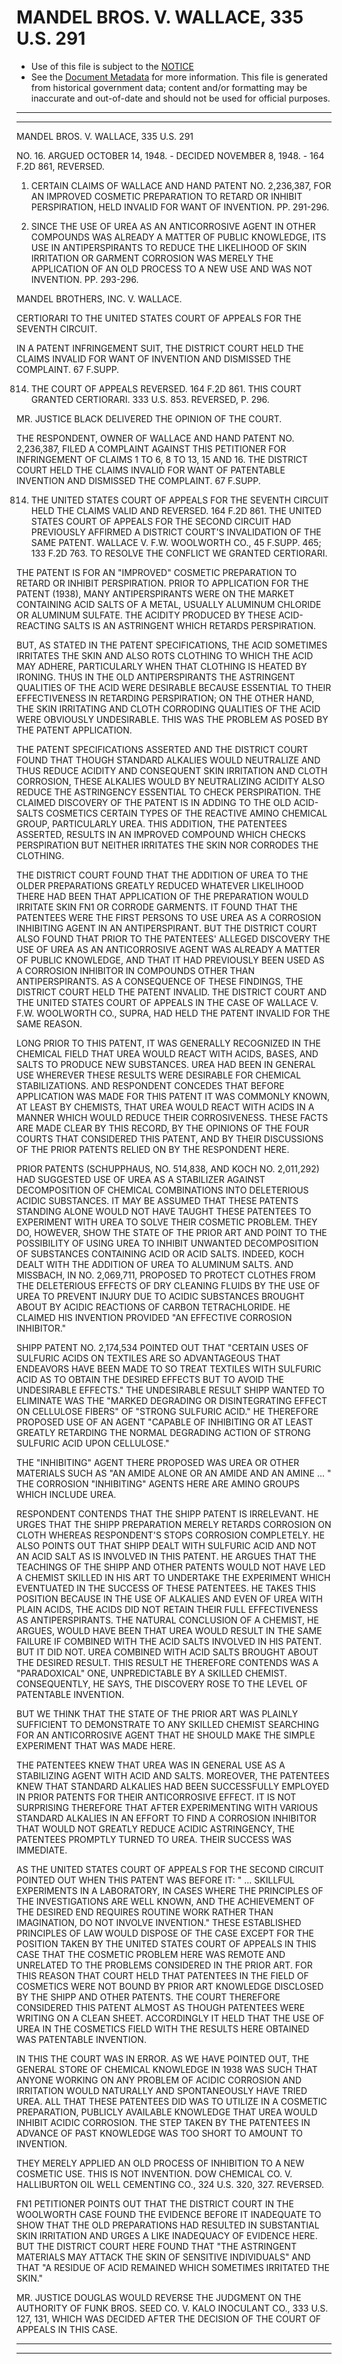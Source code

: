 ---
---

# MANDEL BROS. V. WALLACE, 335 U.S. 291

* Use of this file is subject to the [NOTICE](https://github.com/publicdocs/notice/blob/master/NOTICE)
* See the [Document Metadata](../../../) for more information.
  This file is generated from historical government data; content and/or formatting may be inaccurate and out-of-date and should not be used for official purposes.

----------
----------

MANDEL BROS. V. WALLACE, 335 U.S. 291

NO. 16.  ARGUED OCTOBER 14, 1948.  - DECIDED NOVEMBER 8, 1948.  - 164 F.2D 861, REVERSED.

1.  CERTAIN CLAIMS OF WALLACE AND HAND PATENT NO. 2,236,387, FOR AN IMPROVED COSMETIC PREPARATION TO RETARD OR INHIBIT PERSPIRATION, HELD INVALID FOR WANT OF INVENTION.  PP. 291-296.

2.  SINCE THE USE OF UREA AS AN ANTICORROSIVE AGENT IN OTHER COMPOUNDS WAS ALREADY A MATTER OF PUBLIC KNOWLEDGE, ITS USE IN ANTIPERSPIRANTS TO REDUCE THE LIKELIHOOD OF SKIN IRRITATION OR GARMENT CORROSION WAS MERELY THE APPLICATION OF AN OLD PROCESS TO A NEW USE AND WAS NOT INVENTION.  PP. 293-296.

MANDEL BROTHERS, INC. V. WALLACE.

CERTIORARI TO THE UNITED STATES COURT OF APPEALS FOR THE SEVENTH CIRCUIT.

IN A PATENT INFRINGEMENT SUIT, THE DISTRICT COURT HELD THE CLAIMS INVALID FOR WANT OF INVENTION AND DISMISSED THE COMPLAINT.  67 F.SUPP.

814.  THE COURT OF APPEALS REVERSED.  164 F.2D 861.  THIS COURT GRANTED CERTIORARI.  333 U.S. 853.  REVERSED, P. 296.

MR. JUSTICE BLACK DELIVERED THE OPINION OF THE COURT.

THE RESPONDENT, OWNER OF WALLACE AND HAND PATENT NO. 2,236,387, FILED A COMPLAINT AGAINST THIS PETITIONER FOR INFRINGEMENT OF CLAIMS 1 TO 6, 8 TO 13, 15 AND 16.  THE DISTRICT COURT HELD THE CLAIMS INVALID FOR WANT OF PATENTABLE INVENTION AND DISMISSED THE COMPLAINT.  67 F.SUPP.

814.  THE UNITED STATES COURT OF APPEALS FOR THE SEVENTH CIRCUIT HELD THE CLAIMS VALID AND REVERSED.  164 F.2D 861.  THE UNITED STATES COURT OF APPEALS FOR THE SECOND CIRCUIT HAD PREVIOUSLY AFFIRMED A DISTRICT COURT'S INVALIDATION OF THE SAME PATENT.  WALLACE V. F.W. WOOLWORTH CO., 45 F.SUPP.  465; 133 F.2D 763.  TO RESOLVE THE CONFLICT WE GRANTED CERTIORARI.

THE PATENT IS FOR AN "IMPROVED" COSMETIC PREPARATION TO RETARD OR INHIBIT PERSPIRATION.  PRIOR TO APPLICATION FOR THE PATENT (1938), MANY ANTIPERSPIRANTS WERE ON THE MARKET CONTAINING ACID SALTS OF A METAL, USUALLY ALUMINUM CHLORIDE OR ALUMINUM SULFATE.  THE ACIDITY PRODUCED BY THESE ACID-REACTING SALTS IS AN ASTRINGENT WHICH RETARDS PERSPIRATION.

BUT, AS STATED IN THE PATENT SPECIFICATIONS, THE ACID SOMETIMES IRRITATES THE SKIN AND ALSO ROTS CLOTHING TO WHICH THE ACID MAY ADHERE, PARTICULARLY WHEN THAT CLOTHING IS HEATED BY IRONING.  THUS IN THE OLD ANTIPERSPIRANTS THE ASTRINGENT QUALITIES OF THE ACID WERE DESIRABLE BECAUSE ESSENTIAL TO THEIR EFFECTIVENESS IN RETARDING PERSPIRATION; ON THE OTHER HAND, THE SKIN IRRITATING AND CLOTH CORRODING QUALITIES OF THE ACID WERE OBVIOUSLY UNDESIRABLE.  THIS WAS THE PROBLEM AS POSED BY THE PATENT APPLICATION.

THE PATENT SPECIFICATIONS ASSERTED AND THE DISTRICT COURT FOUND THAT THOUGH STANDARD ALKALIES WOULD NEUTRALIZE AND THUS REDUCE ACIDITY AND CONSEQUENT SKIN IRRITATION AND CLOTH CORROSION, THESE ALKALIES WOULD BY NEUTRALIZING ACIDITY ALSO REDUCE THE ASTRINGENCY ESSENTIAL TO CHECK PERSPIRATION.  THE CLAIMED DISCOVERY OF THE PATENT IS IN ADDING TO THE OLD ACID-SALTS COSMETICS CERTAIN TYPES OF THE REACTIVE AMINO CHEMICAL GROUP, PARTICULARLY UREA.  THIS ADDITION, THE PATENTEES ASSERTED, RESULTS IN AN IMPROVED COMPOUND WHICH CHECKS PERSPIRATION BUT NEITHER IRRITATES THE SKIN NOR CORRODES THE CLOTHING.

THE DISTRICT COURT FOUND THAT THE ADDITION OF UREA TO THE OLDER PREPARATIONS GREATLY REDUCED WHATEVER LIKELIHOOD THERE HAD BEEN THAT APPLICATION OF THE PREPARATION WOULD IRRITATE SKIN  FN1 OR CORRODE GARMENTS.  IT FOUND THAT THE PATENTEES WERE THE FIRST PERSONS TO USE UREA AS A CORROSION INHIBITING AGENT IN AN ANTIPERSPIRANT.  BUT THE DISTRICT COURT ALSO FOUND THAT PRIOR TO THE PATENTEES' ALLEGED DISCOVERY THE USE OF UREA AS AN ANTICORROSIVE AGENT WAS ALREADY A MATTER OF PUBLIC KNOWLEDGE, AND THAT IT HAD PREVIOUSLY BEEN USED AS A CORROSION INHIBITOR IN COMPOUNDS OTHER THAN ANTIPERSPIRANTS.  AS A CONSEQUENCE OF THESE FINDINGS, THE DISTRICT COURT HELD THE PATENT INVALID.  THE DISTRICT COURT AND THE UNITED STATES COURT OF APPEALS IN THE CASE OF WALLACE V. F.W. WOOLWORTH CO., SUPRA, HAD HELD THE PATENT INVALID FOR THE SAME REASON.

LONG PRIOR TO THIS PATENT, IT WAS GENERALLY RECOGNIZED IN THE CHEMICAL FIELD THAT UREA WOULD REACT WITH ACIDS, BASES, AND SALTS TO PRODUCE NEW SUBSTANCES.  UREA HAD BEEN IN GENERAL USE WHEREVER THESE RESULTS WERE DESIRABLE FOR CHEMICAL STABILIZATIONS.  AND RESPONDENT CONCEDES THAT BEFORE APPLICATION WAS MADE FOR THIS PATENT IT WAS COMMONLY KNOWN, AT LEAST BY CHEMISTS, THAT UREA WOULD REACT WITH ACIDS IN A MANNER WHICH WOULD REDUCE THEIR CORROSIVENESS.  THESE FACTS ARE MADE CLEAR BY THIS RECORD, BY THE OPINIONS OF THE FOUR COURTS THAT CONSIDERED THIS PATENT, AND BY THEIR DISCUSSIONS OF THE PRIOR PATENTS RELIED ON BY THE RESPONDENT HERE.

PRIOR PATENTS (SCHUPPHAUS, NO. 514,838, AND KOCH NO. 2,011,292) HAD SUGGESTED USE OF UREA AS A STABILIZER AGAINST DECOMPOSITION OF CHEMICAL COMBINATIONS INTO DELETERIOUS ACIDIC SUBSTANCES.  IT MAY BE ASSUMED THAT THESE PATENTS STANDING ALONE WOULD NOT HAVE TAUGHT THESE PATENTEES TO EXPERIMENT WITH UREA TO SOLVE THEIR COSMETIC PROBLEM.  THEY DO, HOWEVER, SHOW THE STATE OF THE PRIOR ART AND POINT TO THE POSSIBILITY OF USING UREA TO INHIBIT UNWANTED DECOMPOSITION OF SUBSTANCES CONTAINING ACID OR ACID SALTS.  INDEED, KOCH DEALT WITH THE ADDITION OF UREA TO ALUMINUM SALTS.  AND MISSBACH, IN NO. 2,069,711, PROPOSED TO PROTECT CLOTHES FROM THE DELETERIOUS EFFECTS OF DRY CLEANING FLUIDS BY THE USE OF UREA TO PREVENT INJURY DUE TO ACIDIC SUBSTANCES BROUGHT ABOUT BY ACIDIC REACTIONS OF CARBON TETRACHLORIDE.  HE CLAIMED HIS INVENTION PROVIDED "AN EFFECTIVE CORROSION INHIBITOR."

SHIPP PATENT NO. 2,174,534 POINTED OUT THAT "CERTAIN USES OF SULFURIC ACIDS ON TEXTILES ARE SO ADVANTAGEOUS THAT ENDEAVORS HAVE BEEN MADE TO SO TREAT TEXTILES WITH SULFURIC ACID AS TO OBTAIN THE DESIRED EFFECTS BUT TO AVOID THE UNDESIRABLE EFFECTS."  THE UNDESIRABLE RESULT SHIPP WANTED TO ELIMINATE WAS THE "MARKED DEGRADING OR DISINTEGRATING EFFECT ON CELLULOSE FIBERS" OF "STRONG SULFURIC ACID."  HE THEREFORE PROPOSED USE OF AN AGENT "CAPABLE OF INHIBITING OR AT LEAST GREATLY RETARDING THE NORMAL DEGRADING ACTION OF STRONG SULFURIC ACID UPON CELLULOSE."

THE "INHIBITING" AGENT THERE PROPOSED WAS UREA OR OTHER MATERIALS SUCH AS "AN AMIDE ALONE OR AN AMIDE AND AN AMINE ...  "  THE CORROSION "INHIBITING" AGENTS HERE ARE AMINO GROUPS WHICH INCLUDE UREA.

RESPONDENT CONTENDS THAT THE SHIPP PATENT IS IRRELEVANT.  HE URGES THAT THE SHIPP PREPARATION MERELY RETARDS CORROSION ON CLOTH WHEREAS RESPONDENT'S STOPS CORROSION COMPLETELY.  HE ALSO POINTS OUT THAT SHIPP DEALT WITH SULFURIC ACID AND NOT AN ACID SALT AS IS INVOLVED IN THIS PATENT.  HE ARGUES THAT THE TEACHINGS OF THE SHIPP AND OTHER PATENTS WOULD NOT HAVE LED A CHEMIST SKILLED IN HIS ART TO UNDERTAKE THE EXPERIMENT WHICH EVENTUATED IN THE SUCCESS OF THESE PATENTEES.  HE TAKES THIS POSITION BECAUSE IN THE USE OF ALKALIES AND EVEN OF UREA WITH PLAIN ACIDS, THE ACIDS DID NOT RETAIN THEIR FULL EFFECTIVENESS AS ANTIPERSPIRANTS.  THE NATURAL CONCLUSION OF A CHEMIST, HE ARGUES, WOULD HAVE BEEN THAT UREA WOULD RESULT IN THE SAME FAILURE IF COMBINED WITH THE ACID SALTS INVOLVED IN HIS PATENT.  BUT IT DID NOT.  UREA COMBINED WITH ACID SALTS BROUGHT ABOUT THE DESIRED RESULT.  THIS RESULT HE THEREFORE CONTENDS WAS A "PARADOXICAL" ONE, UNPREDICTABLE BY A SKILLED CHEMIST.  CONSEQUENTLY, HE SAYS, THE DISCOVERY ROSE TO THE LEVEL OF PATENTABLE INVENTION.

BUT WE THINK THAT THE STATE OF THE PRIOR ART WAS PLAINLY SUFFICIENT TO DEMONSTRATE TO ANY SKILLED CHEMIST SEARCHING FOR AN ANTICORROSIVE AGENT THAT HE SHOULD MAKE THE SIMPLE EXPERIMENT THAT WAS MADE HERE.

THE PATENTEES KNEW THAT UREA WAS IN GENERAL USE AS A STABILIZING AGENT WITH ACID AND SALTS.  MOREOVER, THE PATENTEES KNEW THAT STANDARD ALKALIES HAD BEEN SUCCESSFULLY EMPLOYED IN PRIOR PATENTS FOR THEIR ANTICORROSIVE EFFECT.  IT IS NOT SURPRISING THEREFORE THAT AFTER EXPERIMENTING WITH VARIOUS STANDARD ALKALIES IN AN EFFORT TO FIND A CORROSION INHIBITOR THAT WOULD NOT GREATLY REDUCE ACIDIC ASTRINGENCY, THE PATENTEES PROMPTLY TURNED TO UREA.  THEIR SUCCESS WAS IMMEDIATE.

AS THE UNITED STATES COURT OF APPEALS FOR THE SECOND CIRCUIT POINTED OUT WHEN THIS PATENT WAS BEFORE IT:  "  ...  SKILLFUL EXPERIMENTS IN A LABORATORY, IN CASES WHERE THE PRINCIPLES OF THE INVESTIGATIONS ARE WELL KNOWN, AND THE ACHIEVEMENT OF THE DESIRED END REQUIRES ROUTINE WORK RATHER THAN IMAGINATION, DO NOT INVOLVE INVENTION."  THESE ESTABLISHED PRINCIPLES OF LAW WOULD DISPOSE OF THE CASE EXCEPT FOR THE POSITION TAKEN BY THE UNITED STATES COURT OF APPEALS IN THIS CASE THAT THE COSMETIC PROBLEM HERE WAS REMOTE AND UNRELATED TO THE PROBLEMS CONSIDERED IN THE PRIOR ART. FOR THIS REASON THAT COURT HELD THAT PATENTEES IN THE FIELD OF COSMETICS WERE NOT BOUND BY PRIOR ART KNOWLEDGE DISCLOSED BY THE SHIPP AND OTHER PATENTS.  THE COURT THEREFORE CONSIDERED THIS PATENT ALMOST AS THOUGH PATENTEES WERE WRITING ON A CLEAN SHEET.  ACCORDINGLY IT HELD THAT THE USE OF UREA IN THE COSMETICS FIELD WITH THE RESULTS HERE OBTAINED WAS PATENTABLE INVENTION.

IN THIS THE COURT WAS IN ERROR.  AS WE HAVE POINTED OUT, THE GENERAL STORE OF CHEMICAL KNOWLEDGE IN 1938 WAS SUCH THAT ANYONE WORKING ON ANY PROBLEM OF ACIDIC CORROSION AND IRRITATION WOULD NATURALLY AND SPONTANEOUSLY HAVE TRIED UREA.  ALL THAT THESE PATENTEES DID WAS TO UTILIZE IN A COSMETIC PREPARATION, PUBLICLY AVAILABLE KNOWLEDGE THAT UREA WOULD INHIBIT ACIDIC CORROSION.  THE STEP TAKEN BY THE PATENTEES IN ADVANCE OF PAST KNOWLEDGE WAS TOO SHORT TO AMOUNT TO INVENTION.

THEY MERELY APPLIED AN OLD PROCESS OF INHIBITION TO A NEW COSMETIC USE.  THIS IS NOT INVENTION.  DOW CHEMICAL CO. V. HALLIBURTON OIL WELL CEMENTING CO., 324 U.S. 320, 327.  REVERSED.

FN1  PETITIONER POINTS OUT THAT THE DISTRICT COURT IN THE WOOLWORTH CASE FOUND THE EVIDENCE BEFORE IT INADEQUATE TO SHOW THAT THE OLD PREPARATIONS HAD RESULTED IN SUBSTANTIAL SKIN IRRITATION AND URGES A LIKE INADEQUACY OF EVIDENCE HERE.  BUT THE DISTRICT COURT HERE FOUND THAT "THE ASTRINGENT MATERIALS MAY ATTACK THE SKIN OF SENSITIVE INDIVIDUALS" AND THAT "A RESIDUE OF ACID REMAINED WHICH SOMETIMES IRRITATED THE SKIN."

MR. JUSTICE DOUGLAS WOULD REVERSE THE JUDGMENT ON THE AUTHORITY OF FUNK BROS. SEED CO. V. KALO INOCULANT CO., 333 U.S. 127, 131, WHICH WAS DECIDED AFTER THE DECISION OF THE COURT OF APPEALS IN THIS CASE.


----------
----------


